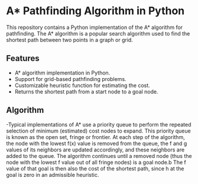 # A* Pathfinding Algorithm in Python

This repository contains a Python implementation of the A* algorithm for pathfinding. The A* algorithm is a popular search algorithm used to find the shortest path between two points in a graph or grid.

## Features

- A* algorithm implementation in Python.
- Support for grid-based pathfinding problems.
- Customizable heuristic function for estimating the cost.
- Returns the shortest path from a start node to a goal node.


## Algorithm 

-Typical implementations of A* use a priority queue to perform the repeated selection of minimum (estimated) cost nodes to expand. This priority queue is known as the open set, fringe or frontier. At each step of the algorithm, the node with the lowest f(x) value is removed from the queue, the f and g values of its neighbors are updated accordingly, and these neighbors are added to the queue. The algorithm continues until a removed node (thus the node with the lowest f value out of all fringe nodes) is a goal node.b The f value of that goal is then also the cost of the shortest path, since h at the goal is zero in an admissible heuristic.
